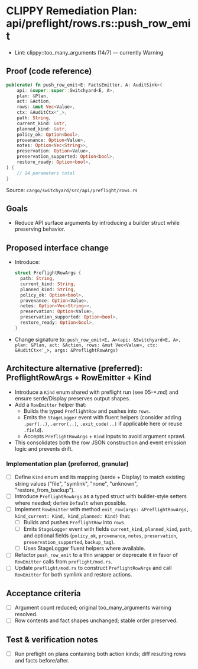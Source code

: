 # CLIPPY Remediation Plan: api/preflight/rows.rs::push_row_emit

- Lint: clippy::too_many_arguments (14/7) — currently Warning

## Proof (code reference)

```rust
pub(crate) fn push_row_emit<E: FactsEmitter, A: AuditSink>(
    api: &super::super::Switchyard<E, A>,
    plan: &Plan,
    act: &Action,
    rows: &mut Vec<Value>,
    ctx: &AuditCtx<'_>,
    path: String,
    current_kind: &str,
    planned_kind: &str,
    policy_ok: Option<bool>,
    provenance: Option<Value>,
    notes: Option<Vec<String>>,
    preservation: Option<Value>,
    preservation_supported: Option<bool>,
    restore_ready: Option<bool>,
) {
    // 14 parameters total
}
```

Source: `cargo/switchyard/src/api/preflight/rows.rs`

## Goals

- Reduce API surface arguments by introducing a builder struct while preserving behavior.

## Proposed interface change

- Introduce:

  ```rust
  struct PreflightRowArgs {
    path: String,
    current_kind: String,
    planned_kind: String,
    policy_ok: Option<bool>,
    provenance: Option<Value>,
    notes: Option<Vec<String>>,
    preservation: Option<Value>,
    preservation_supported: Option<bool>,
    restore_ready: Option<bool>,
  }
  ```

- Change signature to: `push_row_emit<E, A>(api: &Switchyard<E, A>, plan: &Plan, act: &Action, rows: &mut Vec<Value>, ctx: &AuditCtx<'_>, args: &PreflightRowArgs)`

## Architecture alternative (preferred): PreflightRowArgs + RowEmitter + Kind

- Introduce a `Kind` enum shared with preflight run (see 05-*.md) and ensure serde/Display preserves output shapes.
- Add a `RowEmitter` helper that:
  - Builds the typed `PreflightRow` and pushes into `rows`.
  - Emits the `StageLogger` event with fluent helpers (consider adding `.perf(..)`, `.error(..)`, `.exit_code(..)` if applicable here or reuse `.field`).
  - Accepts `PreflightRowArgs` + `Kind` inputs to avoid argument sprawl.
- This consolidates both the row JSON construction and event emission logic and prevents drift.

### Implementation plan (preferred, granular)
- [ ] Define `Kind` enum and its mapping (serde + Display) to match existing string values ("file", "symlink", "none", "unknown", "restore_from_backup").
- [ ] Introduce `PreflightRowArgs` as a typed struct with builder-style setters where needed; derive `Default` when possible.
- [ ] Implement `RowEmitter` with method `emit_row(args: &PreflightRowArgs, kind_current: Kind, kind_planned: Kind)` that:
  - [ ] Builds and pushes `PreflightRow` into `rows`.
  - [ ] Emits `StageLogger` event with fields `current_kind`, `planned_kind`, `path`, and optional fields (`policy_ok`, `provenance`, `notes`, `preservation`, `preservation_supported`, `backup_tag`).
  - [ ] Uses StageLogger fluent helpers where available.
- [ ] Refactor `push_row_emit` to a thin wrapper or deprecate it in favor of `RowEmitter` calls from `preflight/mod.rs`.
- [ ] Update `preflight/mod.rs` to construct `PreflightRowArgs` and call `RowEmitter` for both symlink and restore actions.

## Acceptance criteria

- [ ] Argument count reduced; original too_many_arguments warning resolved.
- [ ] Row contents and fact shapes unchanged; stable order preserved.

## Test & verification notes

- [ ] Run preflight on plans containing both action kinds; diff resulting rows and facts before/after.
